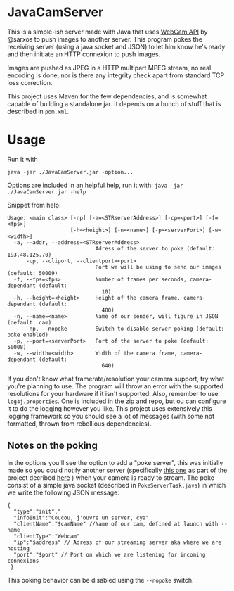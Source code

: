 # JavaCamServer
This is a simple-ish server made with Java that uses [WebCam API](https://github.com/sarxos/webcam-capture) by @sarxos to push images to another server. This program pokes the receiving server (using a java socket and JSON) to let him know he's ready and then initiate an HTTP connexion to push images.

Images are pushed as JPEG in a  HTTP multipart MPEG stream, no real encoding is done, nor is there any integrity check apart from standard TCP loss correction.

This project uses Maven for the few dependencies, and is somewhat capable of building a standalone jar. It depends on a bunch of stuff that is described in `pom.xml`.

# Usage
Run it with
```
java -jar ./JavaCamServer.jar -option...
```
Options are included in an helpful help, run it with:
`java -jar ./JavaCamServer.jar -help`

Snippet from help:
```
Usage: <main class> [-np] [-a=<STRserverAddress>] [-cp=<port>] [-f=<fps>]
                    [-h=<height>] [-n=<name>] [-p=<serverPort>] [-w=<width>]
  -a, --addr, --address=<STRserverAddress>
                            Adress of the server to poke (default: 193.48.125.70)
      -cp, --cliport, --clientport=<port>
                            Port we will be using to send our images (default: 50009)
  -f, --fps=<fps>           Number of frames per seconds, camera-dependant (default:
                              10)
  -h, --height=<height>     Height of the camera frame, camera-dependant (default:
                              480)
  -n, --name=<name>         Name of our sender, will figure in JSON (default: cam)
      -np, --nopoke         Switch to disable server poking (default: poke enabled)
  -p, --port=<serverPort>   Port of the server to poke (default: 50008)
  -w, --width=<width>       Width of the camera frame, camera-dependant (default:
                              640)
```

If you don't know what framerate/resolution your camera support, try what you're planning to use. The program will throw an error with the supported resolutions for your hardware if it isn't supported. Also, remember to use `log4j.properties`. One is included in the zip and repo, but ou can configure it to do the logging however you like. This project uses extensively this logging framework so you should see a lot of messages (with some not formatted, thrown from rebellious dependencies).

## Notes on the poking
In the options you'll see the option to add a "poke server", this was initially made so you could notify another server (specifically [this one](https://github.com/APP-RS-OC-Polytech-2020/JavaRepeatServer) as part of the project decribed [here](https://github.com/APP-RS-OC-Polytech-2020/Custodia-Meta) ) when your camera is ready to stream. The poke consist of a simple java socket (described in `PokeServerTask.java`) in which we write the following JSON message:
```
{
  "type":"init","
  "infoInit":"Coucou, j'ouvre un server, cya"
  "clientName":"$camName" //Name of our cam, defined at launch with --name
  "clientType":"Webcam"
  "ip":"$address" // Adress of our streaming server aka where we are hosting
  "port":"$port" // Port on which we are listening for incoming connexions
 }
 ```
 This poking behavior can be disabled using the `--nopoke` switch.
